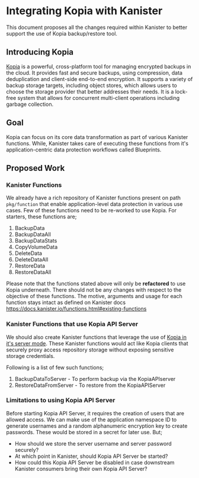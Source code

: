 # Integrating Kopia with Kanister

This document proposes all the changes required within Kanister to better support the use of Kopia backup/restore tool.

## Introducing Kopia

[Kopia](https://kopia.io/) is a powerful, cross-platform tool for managing encrypted backups in the cloud.
It provides fast and secure backups, using compression, data deduplication and client-side end-to-end encryption.
It supports a variety of backup storage targets, including object stores, which allows users to choose the storage provider that better addresses their needs.
It is a lock-free system that allows for concurrent multi-client operations including garbage collection.

## Goal

Kopia can focus on its core data transformation as part of various Kanister functions.
While, Kanister takes care of executing these functions from it's application-centric data protection workflows called Blueprints.

##  Proposed Work

### Kanister Functions 

We already have a rich repository of Kanister functions present on path `pkg/function` that enable application-level data protection in various use cases.
Few of these functions need to be re-worked to use Kopia. For starters, these functions are;

1. BackupData
2. BackupDataAll
3. BackupDataStats
4. CopyVolumeData
5. DeleteData
6. DeleteDataAll
7. RestoreData
8. RestoreDataAll

Please note that the functions stated above will only be **refactored** to use Kopia underneath.
There should not be any changes with respect to the objective of these functions.
The motive, arguments and usage for each function stays intact as defined on Kanister docs https://docs.kanister.io/functions.html#existing-functions

### Kanister Functions that use Kopia API Server 

We should also create Kanister functions that leverage the use of [Kopia in it's server mode](https://kopia.io/docs/repository-server/).
These Kanister functions would act like Kopia clients that securely proxy access repository storage without exposing sensitive storage credentials.

Following is a list of few such functions;

1. BackupDataToServer - To perform backup via the KopiaAPIserver
2. RestoreDataFromServer - To restore from the KopiaAPIServer

### Limitations to using Kopia API Server

Before starting Kopia API Server, it requires the creation of users that are allowed access.
We can make use of the application namespace ID to generate usernames and a random alphanumeric encryption key to create passwords.
These would be stored in a secret for later use. But;
- How should we store the server username and server password securely?
- At which point in Kanister, should Kopia API Server be started?
- How could this Kopia API Server be disabled in case downstream Kanister consumers bring their own Kopia API Server?

